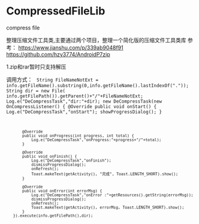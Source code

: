 # CompressedFileLib
compress file


整理压缩文件工具类,主要通过两个项目，整理一个简化版的压缩文件工具类库
 参考：
 https://www.jianshu.com/p/339ab9048f91
 https://github.com/hzy3774/AndroidP7zip
 
 1.zip和rar暂时只支持解压
 
 调用方式：
 <code>
 String FileNameNotExt = info.getFileName().substring(0,info.getFileName().lastIndexOf("."));
        String dir = new File( info.getFilePath()).getParent()+"/"+FileNameNotExt;
        Log.e("DeCompressTask","dir:"+dir);
       new DeCompressTask(new OnCompressListener() {
           @Override
           public void onStart() {
               Log.e("DeCompressTask","onStart");
               showProgressDialog();
           }

           @Override
           public void onProgress(int progress, int total) {
               Log.e("DeCompressTask","onProgress:"+progress+"/"+total);
           }

           @Override
           public void onFinish() {
               Log.e("DeCompressTask","onFinish");
               dismissProgressDialog();
               onRefresh();
               Toast.makeText(getActivity(), "完成", Toast.LENGTH_SHORT).show();
           }

           @Override
           public void onError(int errorMsg) {
               Log.e("DeCompressTask","onError :"+getResources().getString(errorMsg));
               dismissProgressDialog();
               onRefresh();
               Toast.makeText(getActivity(), errorMsg, Toast.LENGTH_SHORT).show();
           }
       }).execute(info.getFilePath(),dir);
</code>
